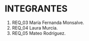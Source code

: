 # INTEGRANTES
<!-- TODO agregar integrantes del grupo -->
1. REQ_03 María Fernanda Monsalve.
2. REQ_04 Laura Murcia.
3. REQ_05 Mateo Rodríguez.